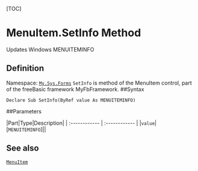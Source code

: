 [TOC]
# MenuItem.SetInfo Method
Updates Windows MENUITEMINFO
## Definition
Namespace: [`My.Sys.Forms`](My.Sys.Forms.md)
`SetInfo` is method of the MenuItem control, part of the freeBasic framework MyFbFramework.
##Syntax
```freeBasic
Declare Sub SetInfo(ByRef value As MENUITEMINFO)
```

##Parameters

|Part|Type|Description|
| :------------ | :------------ |
|`value`|[`MENUITEMINFO`]||
## See also
[`MenuItem`](MenuItem.md)

